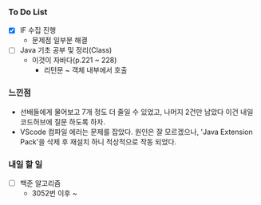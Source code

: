 ### To Do List

- [x] IF 수집 진행
  - 문제점 일부분 해결
- [ ] Java 기초 공부 및 정리(Class)
  - 이것이 자바다(p.221 ~ 228)
    - 리턴문 ~ 객체 내부에서 호출




### 느낀점

- 선배들에게 물어보고 7개 정도 더 줄일 수 있었고, 나머지 2건만 남았다 이건 내일 코드허브에 질문 하도록 하자.
- VScode 컴파일 에러는 문제를 잡았다. 원인은 잘 모르겠으나, 'Java Extension Pack'을 삭제 후 재설치 하니 적상적으로 작동 되었다.




### 내일 할 일

- [ ] 백준 알고리즘
  - 3052번 이후 ~
